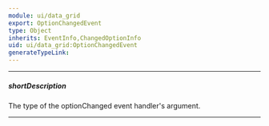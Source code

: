 ```yaml
---
module: ui/data_grid
export: OptionChangedEvent
type: Object
inherits: EventInfo,ChangedOptionInfo
uid: ui/data_grid:OptionChangedEvent
generateTypeLink: 
---
```

---
##### shortDescription
The type of the optionChanged event handler's argument.

---
<!-- Description goes here -->